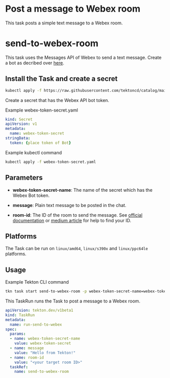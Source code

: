# Post a message to Webex room

This task posts a simple text message to a Webex room.

# send-to-webex-room

This task uses the Messages API of Webex to send a text message.
Create a bot as decribed over [here](https://developer.webex.com/docs/bots).

## Install the Task and create a secret

```bash
kubectl apply -f https://raw.githubusercontent.com/tektoncd/catalog/main/task/send-to-webex-room/0.1/send-to-webex-room.yaml
```

Create a secret that has the Webex API bot token.

Example webex-token-secret.yaml
```yaml
kind: Secret
apiVersion: v1
metadata:
  name: webex-token-secret
stringData:
  token: {place token of Bot}
```

Example kubectl command
```bash
kubectl apply -f webex-token-secret.yaml
```

## Parameters

* **webex-token-secret-name**: The name of the secret which has the Webex Bot token.

* **message**: Plain text message to be posted in the chat.

* **room-id**: The ID of the room to send the message. See [official documentation](https://developer.webex.com/docs/api/v1/rooms/list-rooms) or [medium article](https://medium.com/@ObjectIsAdvantag/everything-you-always-wanted-to-know-about-the-spark-room-id-june16-550a0e65c59d) for help to find your ID.

## Platforms

The Task can be run on `linux/amd64`, `linux/s390x` and `linux/ppc64le` platforms.

## Usage

Example Tekton CLI command
```bash
tkn task start send-to-webex-room -p webex-token-secret-name=webex-token-secret -p room-id=test -p message=test
```

This TaskRun runs the Task to post a message to a Webex room.

```yaml
apiVersion: tekton.dev/v1beta1
kind: TaskRun
metadata:
  name: run-send-to-webex
spec:
  params:
  - name: webex-token-secret-name
    value: webex-token-secret
  - name: message
    value: "Hello from Tekton!"
  - name: room-id
    value: "<your target room ID>"
  taskRef:
    name: send-to-webex-room
```
